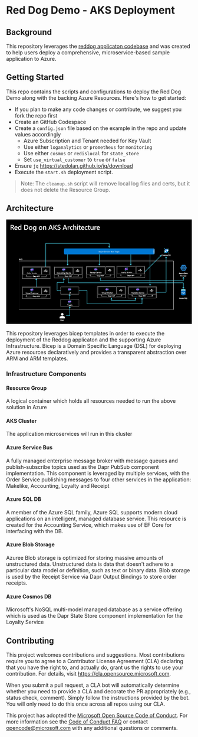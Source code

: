# Red Dog Demo - AKS Deployment

## Background

This repository leverages the [reddog applicaton codebase](https://github.com/Azure/reddog-code) and was created to help users deploy a comprehensive, microservice-based sample application to Azure. 


## Getting Started

This repo contains the scripts and configurations to deploy the Red Dog Demo along with the backing Azure Resources. Here's how to get started: 

* If you plan to make any code changes or contribute, we suggest you fork the repo first
* Create an GitHub Codespace 
* Create a `config.json` file based on the example in the repo and update values accordingly
    * Azure Subscription and Tenant needed for Key Vault
    * Use either `loganalytics` or `prometheus` for `monitoring`
    * Use either `cosmos` or `redislocal` for `state_store`
    * Set `use_virtual_customer` to `true` or `false`
* Ensure `jq` https://stedolan.github.io/jq/download 
* Execute the `start.sh` deployment script.

> Note: The `cleanup.sh` script will remove local log files and certs, but it does not delete the Resource Group. 

## Architecture

![Architecture diagram](assets/reddog_architecture.png)

This repository leverages bicep templates in order to execute the deployment of the Reddog applicaton and the supporting Azure Infrastructure. Bicep is a Domain Specific Language (DSL) for deploying Azure resources declaratively and provides a transparent abstraction over ARM and ARM templates.  

### Infrastructure Components

#### Resource Group
A logical container which holds all resources needed to run the above solution in Azure

#### AKS Cluster
The application microservices will run in this cluster

#### Azure Service Bus 
A fully managed enterprise message broker with message queues and publish-subscribe topics used as the Dapr PubSub component implementation. This component is leveraged by multiple services, with the Order Service publishing messages to four other services in the application: Makelike, Accounting, Loyalty and Receipt

#### Azure SQL DB 
A member of the Azure SQL family, Azure SQL supports modern cloud applications on an intelligent, managed database service. This resource is created for the Accounting Service, which makes use of EF Core for interfacing with the DB. 

#### Azure Blob Storage 
Azuree Blob storage is optimized for storing massive amounts of unstructured data. Unstructured data is data that doesn't adhere to a particular data model or definition, such as text or binary data. Blob storage is used by the Receipt Service via Dapr Output Bindings to store order receipts.

#### Azure Cosmos DB
Microsoft's NoSQL multi-model managed database as a service offering which is used as the Dapr State Store component implementation for the Loyalty Service

## Contributing

This project welcomes contributions and suggestions.  Most contributions require you to agree to a
Contributor License Agreement (CLA) declaring that you have the right to, and actually do, grant us
the rights to use your contribution. For details, visit https://cla.opensource.microsoft.com.

When you submit a pull request, a CLA bot will automatically determine whether you need to provide
a CLA and decorate the PR appropriately (e.g., status check, comment). Simply follow the instructions
provided by the bot. You will only need to do this once across all repos using our CLA.

This project has adopted the [Microsoft Open Source Code of Conduct](https://opensource.microsoft.com/codeofconduct/).
For more information see the [Code of Conduct FAQ](https://opensource.microsoft.com/codeofconduct/faq/) or
contact [opencode@microsoft.com](mailto:opencode@microsoft.com) with any additional questions or comments.
